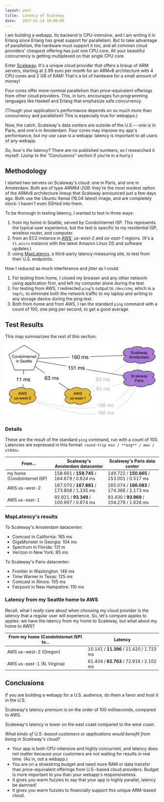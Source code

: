 ```yaml
---
layout: post
title:  Latency of Scaleway
date:   2017-01-14 19:00:00
---
```

I am building a webapp.
Its backend is CPU-intensive, and I am writing it in Erlang since Erlang has great support for parallelism.
But to take advantage of parallelism, the hardware must support it too, and all common cloud providers' cheapest offering has just one CPU core.
All your beautiful concurrency is getting multiplexed on that single CPU core.

Enter [Scaleway](http://www.scaleway.com).  It's a unique cloud provider that offers a lineup of ARM servers, starting at 2.99 euro per month for an ARMv8 architecture with 4 CPU cores and 2 GB of RAM!
That's a lot of hardware for a small amount of money!

Four cores offer more nominal parallelism than price-equivalent offerings from other cloud providers.
This, in turn, encourages fun programming languages like Haskell and Erlang that emphasize safe concurrency.

(Though your application's performance depends on so much more than concurrency and parallelism!  This is especially true for webapps.)

Now, the catch.
Scaleway's data centers are outside of the U.S.---one is in Paris, and one's in Amsterdam.
Four cores may improve my app's performance, but my use case is a webapp: latency is important to all users of any webapp.

*So, how's the latency?*
There are no published numbers, so I researched it myself.
(Jump to the "Conclusions" section if you're in a hurry.)

## Methodology

I started two servers on Scaleway's cloud: one in Paris, and one in Amsterdam.
Both are of type _ARM64-2GB_: they're the most modest option of the ARMv8 architecture lineup that Scaleway announced just a few days ago.
Both use the Ubuntu Xenial (16.04 latest) image, and are completely stock: I haven't even SSHed into them.

To be thorough in testing latency, I wanted to test in three ways:

1. from my home in Seattle, served by CondoInternet ISP.  This represents the typical user experience, but the test is specific to my residential ISP, wireless router, and computer.
2. from an EC2 instance in [AWS'](http://aws.amazon.com) _us-west-2_ and _us-east-1_ regions.  (It's a `t1.micro` instance with the latest Amazon Linux OS and software updates.)
3. using [MapLatency](http://maplatency.com), a third-party latency-measuring site, to test from their U.S. endpoints.

How I reduced as much interference and jitter as I could:

1. For testing from home, I closed my browser and any other network-using application first, and left my computer alone during the test.
2. For testing from AWS, I redirected `ping`'s output to `/dev/shm`, which is a `tmpfs`, to eliminate both the network traffic to my laptop and writing to any storage device during the ping test.
3. Both from home and from AWS, I ran the standard `ping` command with a count of 100, one ping per second, to get a good average.

## Test Results

This map summarizes the rest of this section:

![Latency map](/assets/2017-06-24%20latencies.png)

### Details

These are the result of the standard `ping` command, run with a count of 100.
Latencies are expressed in this format: `round-trip min / **avg** / max / stddev`.

From...                     | Scaleway's Amsterdam datacenter          | Scaleway's Paris data center
--------------------------- | ---------------------------------------- | -------------------------------------
my home (CondoInternet ISP) | 158.661 / **159.745** / 164.679 / 0.624 ms | 149.722 / **150.665** / 153.001 / 0.517 ms
AWS us-west-2               | 167.070 / **167.881** / 173.808 / 1.335 ms | 165.074 / **166.083** / 174.366 / 2.173 ms
AWS us-east-1               | 92.921 / **93.349** / 100.997 / 0.874 ms   | 93.430 / **93.969** / 104.279 / 1.626 ms

### MapLatency's results

To Scaleway's Amsterdam datacenter:

* Comcast in California: 165 ms
* GigaMonster in Georgia: 104 ms
* Spectrum in Florida: 131 m
* Verizon in New York: 85 ms

To Scaleway's Paris datacenter:

* Frontier in Washington: 146 ms
* Time Warner in Texas: 125 ms
* Comcast in Illinois: 105 ms
* Fairpoint in New Hampshire: 110 ms

### Latency from my Seattle home to AWS

Recall, what I _really_ care about when choosing my cloud provider is the latency that a regular user will experience.
So, let's compare apples to apples: we have the latency from my home to Scaleway, but what about my home to AWS?

From my home (CondoInternet ISP) to... | Latency
-------------------------------------- | -------------------------------------
AWS us-west-2 (Oregon)                 | 10.141 / **11.396** / 21.420 / 1.723 ms
AWS us-east-1 (N. Virginia)            | 61.404 / **62.763** / 72.916 / 2.102 ms

## Conclusions

If you are building a webapp for a U.S. audience, do them a favor and host it in the U.S.

Scaleway's latency premium is on the order of 100 milliseconds, compared to AWS.

Scaleway's latency is lower on the east coast compared to the west coast.

*What kinds of U.S.-based customers or applications would benefit from being in Scaleway's cloud?*

* Your app is both CPU-intensive and highly concurrent, and latency does not matter because your customers are not waiting for results in real time.  (As in, not a webapp.)
* You are on a shoestring budget and need more RAM or data transfer than price-equivalent offerings from U.S.-based cloud providers.  Budget is more important to you than your webapp's responsiveness.
* It gives you warm fuzzies to say that your app is highly parallel, latency be damned!
* It gives you warm fuzzies to financially support this unique ARM-based cloud.

